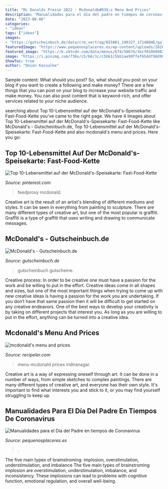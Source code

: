 ```yaml
---
title: "Mc Donalds Preise 2022 : Mcdonald&#039;s Menu And Prices"
description: "Manualidades para el día del padre en tiempos de coronavirus"
date: "2023-08-06"
categories:
- "ideas"
tags: ["ideas"]
images:
- "https://gutscheinbuch.de/data/crm_vertrag/655001_190327_171406HE/galerie/655001_190327_171406HE_galerie7_800px.jpg"
featuredImage: "https://www.pequenosplaceres.es/wp-content/uploads/2020/03/manualidades-dia-padre-tiempos-coronavirus-2020.jpg"
featured_image: "https://b.zmtcdn.com/data/menus/674/50674/3ecf0106098210865dd5e628444b73bc.jpg"
image: "https://i.pinimg.com/736x/c5/b6/1c/c5b61c5bb1ae99ffef65ddf98d9089d4.jpg"
ShowToc: true
author: "Deion Kassulke"
---
```



Sample content: What should you post?
So, what should you post on your blog if you want to create a following and make money? 
There are a few things that you can post on your blog to increase your website traffic and make money. You can also post content that is keyword-rich, and offer services related to your niche audience.

	

		
searching about Top 10-Lebensmittel auf der McDonald&#039;s-Speisekarte: Fast-Food-Kette you've came to the right page. We have 4 Images about Top 10-Lebensmittel auf der McDonald&#039;s-Speisekarte: Fast-Food-Kette like McDonald&#039;s - Gutscheinbuch.de, Top 10-Lebensmittel auf der McDonald&#039;s-Speisekarte: Fast-Food-Kette and also mcdonald&#039;s menu and prices. Here you go:
		
    
## Top 10-Lebensmittel Auf Der McDonald&#039;s-Speisekarte: Fast-Food-Kette

<img loading=lazy src="https://i.pinimg.com/736x/c5/b6/1c/c5b61c5bb1ae99ffef65ddf98d9089d4.jpg" onerror="this.onerror=null;this.src='https://tse4.mm.bing.net/th?id=OIP.xWcVQoaR3NY1YzAKE8pZDgAAAA&amp;pid=15.1';" alt="Top 10-Lebensmittel auf der McDonald&#039;s-Speisekarte: Fast-Food-Kette">

_Source: pinterest.com_

>feedproxy mcdonald. 

	

Creative art is the result of an artist's blending of different mediums and styles. It can be seen in everything from painting to sculpture. There are many different types of creative art, but one of the most popular is graffiti. Graffiti is a type of graffiti that uses writing and drawing to communicate messages.

    
## McDonald&#039;s - Gutscheinbuch.de

<img loading=lazy src="https://gutscheinbuch.de/data/crm_vertrag/655001_190327_171406HE/galerie/655001_190327_171406HE_galerie7_800px.jpg" onerror="this.onerror=null;this.src='https://tse2.mm.bing.net/th?id=OIP.2Bo1bX6G2k4XLQGSWed3bwHaE7&amp;pid=15.1';" alt="McDonald&#039;s - Gutscheinbuch.de">

_Source: gutscheinbuch.de_

>gutscheinbuch gutscheine. 

	

Creative process: In order to be creative one must have a passion for the work and be willing to put in the effort.
Creative ideas come in all shapes and sizes, but one of the most important things when trying to come up with new creative ideas is having a passion for the work you are undertaking. If you don’t have that same passion then it will be difficult to get started on any creative endeavors. One of the best ways to develop your creativity is by taking on different projects that interest you. As long as you are willing to put in the effort, anything can be turned into a creative idea.

    
## Mcdonald&#039;s Menu And Prices

<img loading=lazy src="https://b.zmtcdn.com/data/menus/674/50674/3ecf0106098210865dd5e628444b73bc.jpg" onerror="this.onerror=null;this.src='https://tse2.mm.bing.net/th?id=OIP.VHCd3bAOE64a1F0fYwYbRgHaIQ&amp;pid=15.1';" alt="mcdonald&#039;s menu and prices">

_Source: recipeler.com_

>menu mcdonald prices indiranagar. 

	

Creative art is a way of expressing oneself through art. It can be done in a number of ways, from simple sketches to complex paintings. There are many different types of creative art, and everyone has their own style. It's important to find what interests you and stick to it, or you may find yourself struggling to keep up.

    
## Manualidades Para El Día Del Padre En Tiempos De Coronavirus

<img loading=lazy src="https://www.pequenosplaceres.es/wp-content/uploads/2020/03/manualidades-dia-padre-tiempos-coronavirus-2020.jpg" onerror="this.onerror=null;this.src='https://tse3.mm.bing.net/th?id=OIP.papQ8C4xKe2g6m8e1FPp3gHaHa&amp;pid=15.1';" alt="Manualidades para el Día del Padre en tiempos de Coronavirus">

_Source: pequenosplaceres.es_

>. 

	

The five main types of brainstroming: implosion, overstimulation, understimulation, and imbalance
The five main types of brainstroming implosion are overstimulation, understimulation, imbalance, and inconsistency. These implosions can lead to problems with cognitive function, emotional regulation, and overall well-being.

